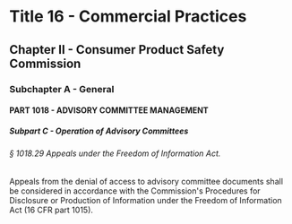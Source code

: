 
# Title 16 - Commercial Practices
## Chapter II - Consumer Product Safety Commission
### Subchapter A - General
#### PART 1018 - ADVISORY COMMITTEE MANAGEMENT
##### Subpart C - Operation of Advisory Committees
###### § 1018.29 Appeals under the Freedom of Information Act.

Appeals from the denial of access to advisory committee documents shall be considered in accordance with the Commission's Procedures for Disclosure or Production of Information under the Freedom of Information Act (16 CFR part 1015).
